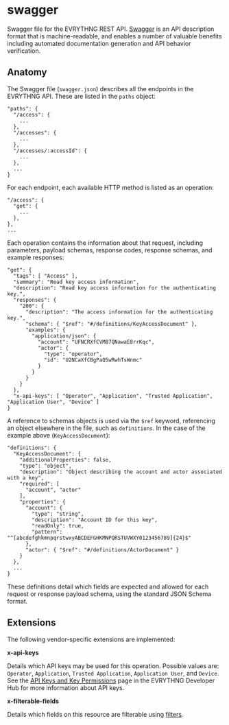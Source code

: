 # swagger

Swagger file for the EVRYTHNG REST API. 
[Swagger](http://swagger.io/specification/) is an API description format that is 
machine-readable, and enables a number of valuable benefits including automated
documentation generation and API behavior verification.


## Anatomy

The Swagger file (`swagger.json`) describes all the endpoints in the EVRYTHNG 
API. These are listed in the `paths` object:

```
"paths": {
  "/access": { 
    ...
  },
  "/accesses": { 
    ...
  },
  "/accesses/:accessId": { 
    ...
  },
  ...
}
```

For each endpoint, each available HTTP method is listed as an operation:

```
"/access": {
  "get": {
    ...
  },
},
...
```

Each operation contains the information about that request, including 
parameters, payload schemas, response codes, response schemas, and example 
responses:

```
"get": {
  "tags": [ "Access" ],
  "summary": "Read key access information",
  "description": "Read key access information for the authenticating key.",
  "responses": {
    "200": {
      "description": "The access information for the authenticating key.",
      "schema": { "$ref": "#/definitions/KeyAccessDocument" },
      "examples": {
        "application/json": {
          "account": "UFNCRXfCVM87QNawaE8rrKqc",
          "actor": {
            "type": "operator",
            "id": "U2NCaXfCBgPaQ5wRwhTsWnmc"
          }
        }
      }
    }
  },
  "x-api-keys": [ "Operator", "Application", "Trusted Application", "Application User", "Device" ]
}
```

A reference to schemas objects is used via the `$ref` keyword, referencing an 
object elsewhere in the file, such as `definitions`. In the case of the example 
above (`KeyAccessDocument`):

```
"definitions": {
  "KeyAccessDocument": {
    "additionalProperties": false,
    "type": "object",
    "description": "Object describing the account and actor associated with a key",
    "required": [
      "account", "actor"
    ],
    "properties": {
      "account": {
        "type": "string",
        "description": "Account ID for this key",
        "readOnly": true,
        "pattern": "^[abcdefghkmnpqrstwxyABCDEFGHKMNPQRSTUVWXY0123456789]{24}$"
      },
      "actor": { "$ref": "#/definitions/ActorDocument" }
    }
  },
  ...
}
```

These definitions detail which fields are expected and allowed for each request 
or response payload schema, using the standard JSON Schema format.


## Extensions

The following vendor-specific extensions are implemented:

**x-api-keys**

Details which API keys may be used for this operation. Possible values are: 
`Operator`, `Application`, `Trusted Application`, `Application User`, and 
`Device`. See the 
[API Keys and Key Permissions](https://developers.evrythng.com/docs/api-key-scopes-and-permissions) 
page in the EVRYTHNG Developer Hub for more information about API keys.


**x-filterable-fields**

Details which fields on this resource are filterable using 
[filters](https://developers.evrythng.com/docs/filters).
